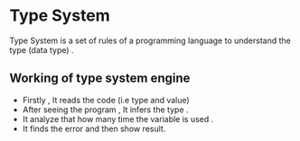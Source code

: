 # Type System
Type System is a set of rules of a programming language to understand the type (data type) .
## Working of type system engine
- Firstly , It reads the code (i.e type and value)
- After seeing the program , It infers the type .
- It analyze that how many time the variable is used .
- It finds the error and then show result.
 